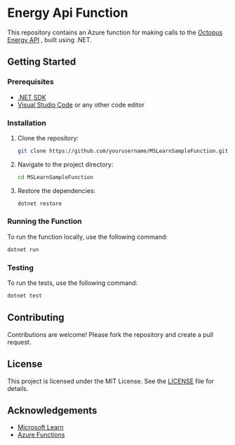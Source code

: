 # Energy Api Function

This repository contains an Azure function for making calls to the [Octopus Energy API]("https://developer.octopus.energy/") , built using .NET.

## Getting Started

### Prerequisites

- [.NET SDK](https://dotnet.microsoft.com/download)
- [Visual Studio Code](https://code.visualstudio.com/) or any other code editor

### Installation

1. Clone the repository:
    ```sh
    git clone https://github.com/yourusername/MSLearnSampleFunction.git
    ```
2. Navigate to the project directory:
    ```sh
    cd MSLearnSampleFunction
    ```
3. Restore the dependencies:
    ```sh
    dotnet restore
    ```

### Running the Function

To run the function locally, use the following command:
```sh
dotnet run
```

### Testing

To run the tests, use the following command:
```sh
dotnet test
```

## Contributing

Contributions are welcome! Please fork the repository and create a pull request.

## License

This project is licensed under the MIT License. See the [LICENSE](LICENSE) file for details.

## Acknowledgements

- [Microsoft Learn](https://docs.microsoft.com/en-us/learn/)
- [Azure Functions](https://docs.microsoft.com/en-us/azure/azure-functions/)
